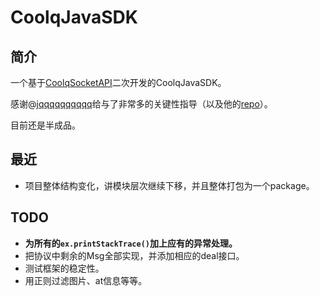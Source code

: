 # CoolqJavaSDK

## 简介

一个基于[CoolqSocketAPI](https://github.com/yukixz/cqsocketapi)二次开发的CoolqJavaSDK。

感谢@[jqqqqqqqqqq](https://github.com/jqqqqqqqqqq)给与了非常多的关键性指导（以及他的[repo](https://github.com/jqqqqqqqqqq/coolq-telegram-bot)）。

目前还是半成品。

## 最近

- 项目整体结构变化，讲模块层次继续下移，并且整体打包为一个package。

## TODO

- **为所有的`ex.printStackTrace()`加上应有的异常处理。**
- 把协议中剩余的Msg全部实现，并添加相应的deal接口。
- 测试框架的稳定性。
- 用正则过滤图片、at信息等等。

